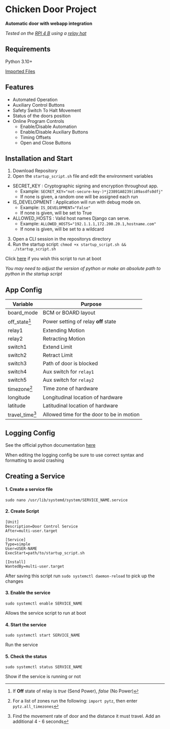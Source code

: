 # Chicken Door Project
**Automatic door with webapp integration**

_Tested on the [RPI 4 B](https://www.raspberrypi.com/products/raspberry-pi-4-model-b/) using a [relay hat](https://thepihut.com/products/raspberry-pi-relay-board)_

## Requirements
Python 3.10+

[Imported Files](requirements.txt)

## Features
- Automated Operation
- Auxiliary Control Buttons
- Safety Switch To Halt Movement
- Status of the doors position
- Online Program Controls
  - Enable/Disable Automation
  - Enable/Disable Auxiliary Buttons
  - Timing Offsets
  - Open and Close Buttons

## Installation and Start
1. Download Repository
2. Open the `startup_script.sh` file and edit the environment variables
  * SECRET_KEY : Cryptographic signing and encryption throughout app.
    * Example: `SECRET_KEY="not-secure-key-)*j23891A0239(i09asdfs0dfj"`
    * If none is given, a random one will be assigned each run
  * IS_DEVELOPMENT : Application will run with debug mode on.
    * Example: `IS_DEVELOPMENT="False"`
    * If none is given, will be set to True
  * ALLOWED_HOSTS : Valid host names Django can serve.
    * Example: `ALLOWED_HOSTS="192.1.1.1,172.200.20.1,hostname.com"`
    * If none is given, will be set to a wildcard
3. Open a CLI session in the repositorys directory
4. Run the startup script: `chmod +x startup_script.sh && ./startup_script.sh`

Click [here](#creating-a-service) if you wish this script to run at boot

_You may need to adjust the version of python or make an absolute path to python in the startup script_

## App Config

| Variable        | Purpose                                   |
|-----------------|-------------------------------------------|
| board_mode      | BCM or BOARD layout                       |
| off_state[^1]   | Power setting of relay **off** state      |
| relay1          | Extending Motion                          |
| relay2          | Retracting Motion                         |
| switch1         | Extend Limit                              |
| switch2         | Retract Limit                             |
| switch3         | Path of door is blocked                   |
| switch4         | Aux switch for `relay1`                   |
| switch5         | Aux switch for `relay2`                   |
| timezone[^2]    | Time zone of hardware                     |
| longitude       | Longitudinal location of hardware         |
| latitude        | Latitudinal location of hardware          |
| travel_time[^3] | Allowed time for the door to be in motion |

## Logging Config
See the official python documentation [here](https://docs.python.org/3/library/logging.config.html)

When editing the logging config be sure to use correct syntax and formatting to avoid crashing

## Creating a Service
#### 1. Create a service file
``sudo nano /usr/lib/systemd/system/SERVICE_NAME.service``

#### 2. Create Script
```
[Unit]
Description=Door Control Service
After=multi-user.target

[Service]
Type=simple
User=USER-NAME
ExecStart=path/to/startup_script.sh

[Install]
WantedBy=multi-user.target
```
After saving this script run `sudo systemctl daemon-reload` to pick up the changes
#### 3. Enable the service
``sudo systemctl enable SERVICE_NAME``

Allows the service script to run at boot

#### 4. Start the service
``sudo systemctl start SERVICE_NAME``

Run the service

#### 5. Check the status
``sudo systemctl status SERVICE_NAME``

Show if the service is running or not

[^1]: If **Off** state of relay is _true_ (Send Power), _false_ (No Power)
[^2]: For a list of zones run the following: `import pytz`, then enter `pytz.all_timezones`
[^3]: Find the movement rate of door and the distance it must travel. Add an additional 4 - 6 seconds
[^4]: Port forward this value on your router to expose it to the WAN
